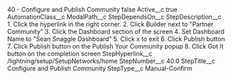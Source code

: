 <?xml version="1.0" encoding="UTF-8"?>
<CustomMetadata xmlns="http://soap.sforce.com/2006/04/metadata" xmlns:xsi="http://www.w3.org/2001/XMLSchema-instance" xmlns:xsd="http://www.w3.org/2001/XMLSchema">
    <label>40 - Configure and Publish Community</label>
    <protected>false</protected>
    <values>
        <field>Active__c</field>
        <value xsi:type="xsd:boolean">true</value>
    </values>
    <values>
        <field>AutomationClass__c</field>
        <value xsi:nil="true"/>
    </values>
    <values>
        <field>ModalPath__c</field>
        <value xsi:nil="true"/>
    </values>
    <values>
        <field>StepDependsOn__c</field>
        <value xsi:nil="true"/>
    </values>
    <values>
        <field>StepDescription__c</field>
        <value xsi:type="xsd:string">1. Click the hyperlink in the right corner.
2. Click Builder next to &quot;Partner Community&quot;
3. Click the Dashboard section of the screen
4. Set Dashboard Name to &quot;Sean Snaggle Dashboard&quot;
5. Click x to exit
6. Click Publish button
7. Click Publish button on the Publish Your Community popup
8. Click Got It button on the completion screen</value>
    </values>
    <values>
        <field>StepHyperlink__c</field>
        <value xsi:type="xsd:string">/lightning/setup/SetupNetworks/home</value>
    </values>
    <values>
        <field>StepNumber__c</field>
        <value xsi:type="xsd:double">40.0</value>
    </values>
    <values>
        <field>StepTitle__c</field>
        <value xsi:type="xsd:string">Configure and Publish Community</value>
    </values>
    <values>
        <field>StepType__c</field>
        <value xsi:type="xsd:string">Manual-Confirm</value>
    </values>
</CustomMetadata>
